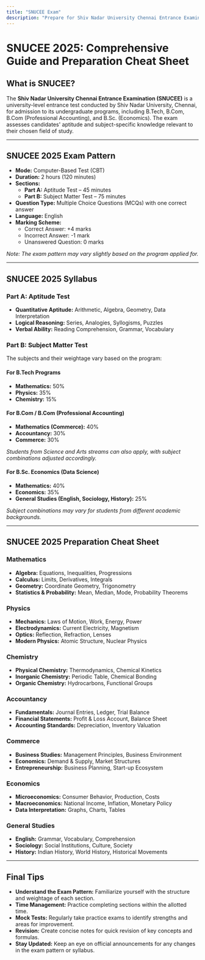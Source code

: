 ```yaml
---
title: "SNUCEE Exam"
description: "Prepare for Shiv Nadar University Chennai Entrance Examination (SNUCEE) with our mock tests."
---
```


# SNUCEE 2025: Comprehensive Guide and Preparation Cheat Sheet

## What is SNUCEE?

The **Shiv Nadar University Chennai Entrance Examination (SNUCEE)** is a university-level entrance test conducted by Shiv Nadar University, Chennai, for admission to its undergraduate programs, including B.Tech, B.Com, B.Com (Professional Accounting), and B.Sc. (Economics). The exam assesses candidates' aptitude and subject-specific knowledge relevant to their chosen field of study.

---

## SNUCEE 2025 Exam Pattern

- **Mode:** Computer-Based Test (CBT)
- **Duration:** 2 hours (120 minutes)
- **Sections:**
  - **Part A:** Aptitude Test – 45 minutes
  - **Part B:** Subject Matter Test – 75 minutes
- **Question Type:** Multiple Choice Questions (MCQs) with one correct answer
- **Language:** English
- **Marking Scheme:**
  - Correct Answer: +4 marks
  - Incorrect Answer: -1 mark
  - Unanswered Question: 0 marks

_Note: The exam pattern may vary slightly based on the program applied for._

---

## SNUCEE 2025 Syllabus

### Part A: Aptitude Test

- **Quantitative Aptitude:** Arithmetic, Algebra, Geometry, Data Interpretation
- **Logical Reasoning:** Series, Analogies, Syllogisms, Puzzles
- **Verbal Ability:** Reading Comprehension, Grammar, Vocabulary

### Part B: Subject Matter Test

The subjects and their weightage vary based on the program:

#### For B.Tech Programs

- **Mathematics:** 50%
- **Physics:** 35%
- **Chemistry:** 15%

#### For B.Com / B.Com (Professional Accounting)

- **Mathematics (Commerce):** 40%
- **Accountancy:** 30%
- **Commerce:** 30%

_Students from Science and Arts streams can also apply, with subject combinations adjusted accordingly._

#### For B.Sc. Economics (Data Science)

- **Mathematics:** 40%
- **Economics:** 35%
- **General Studies (English, Sociology, History):** 25%

_Subject combinations may vary for students from different academic backgrounds._

---

## SNUCEE 2025 Preparation Cheat Sheet

### Mathematics

- **Algebra:** Equations, Inequalities, Progressions
- **Calculus:** Limits, Derivatives, Integrals
- **Geometry:** Coordinate Geometry, Trigonometry
- **Statistics & Probability:** Mean, Median, Mode, Probability Theorems

### Physics

- **Mechanics:** Laws of Motion, Work, Energy, Power
- **Electrodynamics:** Current Electricity, Magnetism
- **Optics:** Reflection, Refraction, Lenses
- **Modern Physics:** Atomic Structure, Nuclear Physics

### Chemistry

- **Physical Chemistry:** Thermodynamics, Chemical Kinetics
- **Inorganic Chemistry:** Periodic Table, Chemical Bonding
- **Organic Chemistry:** Hydrocarbons, Functional Groups

### Accountancy

- **Fundamentals:** Journal Entries, Ledger, Trial Balance
- **Financial Statements:** Profit & Loss Account, Balance Sheet
- **Accounting Standards:** Depreciation, Inventory Valuation

### Commerce

- **Business Studies:** Management Principles, Business Environment
- **Economics:** Demand & Supply, Market Structures
- **Entrepreneurship:** Business Planning, Start-up Ecosystem

### Economics

- **Microeconomics:** Consumer Behavior, Production, Costs
- **Macroeconomics:** National Income, Inflation, Monetary Policy
- **Data Interpretation:** Graphs, Charts, Tables

### General Studies

- **English:** Grammar, Vocabulary, Comprehension
- **Sociology:** Social Institutions, Culture, Society
- **History:** Indian History, World History, Historical Movements

---

## Final Tips

- **Understand the Exam Pattern:** Familiarize yourself with the structure and weightage of each section.
- **Time Management:** Practice completing sections within the allotted time.
- **Mock Tests:** Regularly take practice exams to identify strengths and areas for improvement.
- **Revision:** Create concise notes for quick revision of key concepts and formulas.
- **Stay Updated:** Keep an eye on official announcements for any changes in the exam pattern or syllabus.
